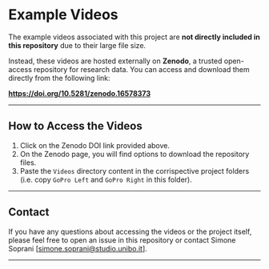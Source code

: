 # Example Videos

The example videos associated with this project are **not directly included in this repository** due to their large file size.

Instead, these videos are hosted externally on **Zenodo**, a trusted open-access repository for research data. You can access and download them directly from the following link:

**https://doi.org/10.5281/zenodo.16578373**

---

## How to Access the Videos

1.  Click on the Zenodo DOI link provided above.
2.  On the Zenodo page, you will find options to download the repository files.
3.  Paste the `Videos` directory content in the corrispective project folders (i.e. copy `GoPro Left` and `GoPro Right` in this folder).

---

## Contact

If you have any questions about accessing the videos or the project itself, please feel free to open an issue in this repository or contact Simone Soprani [simone.soprani@studio.unibo.it].

---
